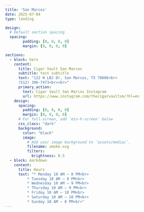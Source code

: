```yaml
--- 
title: 'San Marcos'
date: 2025-07-04
type: landing

design:
  # Default section spacing
  spacing:
        padding: [0, 0, 0, 0]
        margin: [0, 0, 0, 0]

sections:
  - block: hero
    content:
      title: Cigar Vault San Marcos
      subtitle: test subtitle
      text: "122 N LBJ Dr, San Marcos, TX 78666<br>
      (512) 396-7473<br><br>"
      primary_action:
        text: Cigar Vault San Marcos Instagram
        url: https://www.instagram.com/thecigarvaultsm/?hl=en
    design:
      spacing:
        padding: [0, 0, 0, 0]
        margin: [0, 0, 0, 0]
      # For full-screen, add `min-h-screen` below
      css_class: "dark"
      background:
        color: "black"
        image:
          # Add your image background to `assets/media/`.
          filename: smoke.svg
          filters:
            brightness: 0.5
  - block: markdown
    content:
      title: Hours
      text: "* Monday 10 AM – 8 PM<br>
          * Tuesday 10 AM – 9 PM<br>
          * Wednesday 10 AM – 9 PM<br>
          * Thursday 10 AM – 9 PM<br>
          * Friday 10 AM – 10 PM<br>
          * Saturday 10 AM – 10 PM<br>
          * Sunday 10 AM – 8 PM<br>"
---
```

